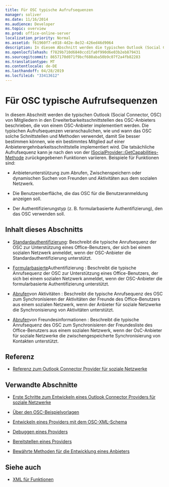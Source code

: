 ```yaml
---
title: Für OSC typische Aufrufsequenzen
manager: soliver
ms.date: 11/16/2014
ms.audience: Developer
ms.topic: overview
ms.prod: office-online-server
localization_priority: Normal
ms.assetid: f61960f7-e018-4d2e-8e32-426ed46d9064
description: In diesem Abschnitt werden die typischen Outlook (Social Connector, OSC) von Mitgliedern in den Erweiterbarkeitsschnittstellen des OSC-Anbieters beschrieben, die von einem OSC-Anbieter implementiert werden.
ms.openlocfilehash: f7829b710d6840ccd1fa0f990d6e03b2eb879431
ms.sourcegitcommit: 8657170d071f9bcf680aba50b9c07f2a4fb82283
ms.translationtype: MT
ms.contentlocale: de-DE
ms.lasthandoff: 04/28/2019
ms.locfileid: "33413612"
---
```

# <a name="osc-typical-calling-sequences"></a>Für OSC typische Aufrufsequenzen

In diesem Abschnitt werden die typischen Outlook (Social Connector, OSC) von Mitgliedern in den Erweiterbarkeitsschnittstellen des OSC-Anbieters beschrieben, die von einem OSC-Anbieter implementiert werden. Die typischen Aufrufsequenzen veranschaulichen, wie und wann das OSC solche Schnittstellen und Methoden verwendet, damit Sie besser bestimmen können, wie ein bestimmtes Mitglied auf einer Anbieterergehnbarkeitsschnittstelle implementiert wird. Die tatsächliche Aufrufsequenz kann je nach den von der [ISocialProvider::GetCapabilities-Methode](isocialprovider-getcapabilities.md) zurückgegebenen Funktionen variieren. Beispiele für Funktionen sind: 
  
- Anbieterunterstützung zum Abrufen, Zwischenspeichern oder dynamischen Suchen von Freunden und Aktivitäten aus dem sozialen Netzwerk.
    
- Die Benutzeroberfläche, die das OSC für die Benutzeranmeldung anzeigen soll.
    
- Der Authentifizierungstyp (z. B. formularbasierte Authentifizierung), den das OSC verwenden soll.
    
## <a name="in-this-section"></a>Inhalt dieses Abschnitts

- [Standardauthentifizierung](basic-authentication.md): Beschreibt die typische Anrufsequenz der OSC zur Unterstützung eines Office-Benutzers, der sich bei einem sozialen Netzwerk anmeldet, wenn der OSC-Anbieter die Standardauthentifizierung unterstützt.
    
- [Formularbasierte](forms-based-authentication.md)Authentifizierung : Beschreibt die typische Anrufsequenz der OSC zur Unterstützung eines Office-Benutzers, der sich bei einem sozialen Netzwerk anmeldet, wenn der OSC-Anbieter die formularbasierte Authentifizierung unterstützt.
    
- [Abrufen](getting-activities.md)von Aktivitäten : Beschreibt die typische Anrufsequenz des OSC zum Synchronisieren der Aktivitäten der Freunde des Office-Benutzers aus einem sozialen Netzwerk, wenn der Anbieter für soziale Netzwerke die Synchronisierung von Aktivitäten unterstützt.
    
- [Abrufen](getting-friends-information.md)von Freundesinformationen : Beschreibt die typische Anrufsequenz des OSC zum Synchronisieren der Freundesliste des Office-Benutzers aus einem sozialen Netzwerk, wenn der OsC-Anbieter für soziale Netzwerke die zwischengespeicherte Synchronisierung von Kontakten unterstützt.
    
## <a name="reference"></a>Referenz

- [Referenz zum Outlook Connector Provider für soziale Netzwerke](outlook-social-connector-provider-reference-0.md)
  
## <a name="related-sections"></a>Verwandte Abschnitte

- [Erste Schritte zum Entwickeln eines Outlook Connector Providers für soziale Netzwerke](getting-started-with-developing-an-outlook-social-connector-provider.md)
  
- [Über den OSC-Beispielvorlagen](osc-sample-templates.md)
  
- [Entwickeln eines Providers mit dem OSC-XML-Schema](developing-a-provider-with-the-osc-xml-schema.md)
  
- [Debuggen eines Providers](debugging-a-provider.md)
  
- [Bereitstellen eines Providers](deploying-a-provider.md)
  
- [Bewährte Methoden für die Entwicklung eines Anbieters](best-practices-for-developing-a-provider.md)
  
## <a name="see-also"></a>Siehe auch

- [XML für Funktionen](xml-for-capabilities.md)

